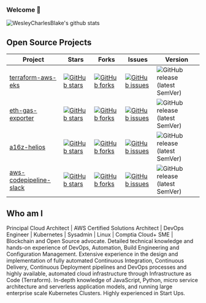 ### Welcome 👋

![WesleyCharlesBlake's github stats](https://github-readme-stats.vercel.app/api?username=WesleyCharlesBlake&show_icons=true&title_color=fff&icon_color=79ff97&text_color=9f9f9f&bg_color=151515)


## Open Source Projects

| Project                                                                      | Stars                                                                                                                                                           | Forks                                                                                                                                                        | Issues                                                                                                                                                        | Version |
| ---------------------------------------------------------------------------- | --------------------------------------------------------------------------------------------------------------------------------------------------------------- | ------------------------------------------------------------------------------------------------------------------------------------------------------------ | ------------------------------------------------------------------------------------------------------------------------------------------------------------- | --- |
| [terraform-aws-eks](https://github.com/WesleyCharlesBlake/terraform-aws-eks) | [![GitHub stars](https://img.shields.io/github/stars/WesleyCharlesBlake/terraform-aws-eks)](https://github.com/WesleyCharlesBlake/terraform-aws-eks/stargazers) | [![GitHub forks](https://img.shields.io/github/forks/WesleyCharlesBlake/terraform-aws-eks)](https://github.com/WesleyCharlesBlake/terraform-aws-eks/network) | [![GitHub issues](https://img.shields.io/github/issues/WesleyCharlesBlake/terraform-aws-eks)](https://github.com/WesleyCharlesBlake/terraform-aws-eks/issues) |![GitHub release (latest SemVer)](https://img.shields.io/github/v/release/WesleyCharlesBlake/terraform-aws-eks)|
| [eth-gas-exporter](https://github.com/WesleyCharlesBlake/eth-gas-exporter) | [![GitHub stars](https://img.shields.io/github/stars/WesleyCharlesBlake/eth-gas-exporter)](https://github.com/WesleyCharlesBlake/eth-gas-exporter/stargazers) | [![GitHub forks](https://img.shields.io/github/forks/WesleyCharlesBlake/eth-gas-exporter)](https://github.com/WesleyCharlesBlake/eth-gas-exporter/network) | [![GitHub issues](https://img.shields.io/github/issues/WesleyCharlesBlake/eth-gas-exporter)](https://github.com/WesleyCharlesBlake/eth-gas-exporter/issues) |![GitHub release (latest SemVer)](https://img.shields.io/github/v/release/WesleyCharlesBlake/eth-gas-exporter)|
| [a16z-helios](https://github.com/WesleyCharlesBlake/a16z-helios) | [![GitHub stars](https://img.shields.io/github/stars/WesleyCharlesBlake/a16z-helios)](https://github.com/WesleyCharlesBlake/a16z-helios/stargazers) | [![GitHub forks](https://img.shields.io/github/forks/WesleyCharlesBlake/a16z-helios)](https://github.com/WesleyCharlesBlake/a16z-helios/network) | [![GitHub issues](https://img.shields.io/github/issues/WesleyCharlesBlake/a16z-helios)](https://github.com/WesleyCharlesBlake/a16z-helios/issues) |![GitHub release (latest SemVer)](https://img.shields.io/github/v/release/WesleyCharlesBlake/a16z-helios)|
| [aws-codepipeline-slack](https://github.com/WesleyCharlesBlake/aws-codepipeline-slack) | [![GitHub stars](https://img.shields.io/github/stars/WesleyCharlesBlake/aws-codepipeline-slack)](https://github.com/WesleyCharlesBlake/aws-codepipeline-slack/stargazers) | [![GitHub forks](https://img.shields.io/github/forks/WesleyCharlesBlake/aws-codepipeline-slack)](https://github.com/WesleyCharlesBlake/aws-codepipeline-slack/network) | [![GitHub issues](https://img.shields.io/github/issues/WesleyCharlesBlake/aws-codepipeline-slack)](https://github.com/WesleyCharlesBlake/aws-codepipeline-slack/issues) |![GitHub release (latest SemVer)](https://img.shields.io/github/v/release/WesleyCharlesBlake/aws-codepipeline-slack)|


## Who am I
Principal Cloud Architect | AWS Certified Solutions Architect | DevOps Engineer | Kubernetes | Sysadmin | Linux | Comptia Cloud+ SME | Blockchain and Open Source advocate. Detailed technical knowledge and hands-on experience of DevOps, Automation, Build Engineering and Configuration Management. Extensive experience in the design and implementation of fully automated Continuous Integration, Continuous Delivery, Continuous Deployment pipelines and DevOps processes and highly available, automated cloud infrastructure through Infrastructure as Code (Terraform). In-depth knowledge of JavaScript, Python, micro service architecture and serverless application models, and running large enterprise scale Kubernetes Clusters. Highly experienced in Start Ups. 
